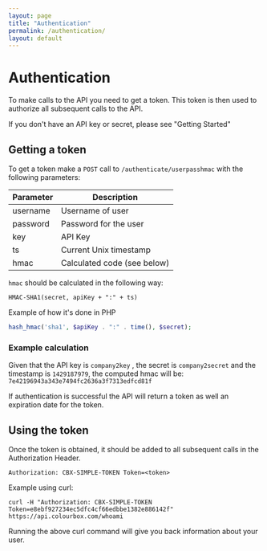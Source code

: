 ```yaml
---
layout: page
title: "Authentication"
permalink: /authentication/
layout: default
---
```


# Authentication

To make calls to the API you need to get a token. This token is then used to authorize all subsequent calls to the API. 

If you don't have an API key or secret, please see "Getting Started" 

## Getting a token

To get a token make a `POST` call to `/authenticate/userpasshmac` with the following parameters: 

| Parameter        | Description         
| ------------- |-------------
| username    | Username of user 
| password    | Password for the user
| key    | API Key
| ts    | Current Unix timestamp 
| hmac    | Calculated code (see below)


`hmac` should be calculated in the following way: 

```
HMAC-SHA1(secret, apiKey + ":" + ts)
```    

Example of how it's done in PHP 

```php
hash_hmac('sha1', $apiKey . ":" . time(), $secret);
```

### Example calculation

Given that the API key is `company2key` , the secret is `company2secret` and the timestamp is `1429187979`, the computed hmac will be: `7e42196943a343e7494fc2636a3f7313edfcd81f`


If authentication is successful the API will return a token as well an expiration date for the token.

## Using the token
Once the token is obtained, it should be added to all subsequent calls in the Authorization Header.

```
Authorization: CBX-SIMPLE-TOKEN Token=<token>
```

Example using curl:

```
curl -H "Authorization: CBX-SIMPLE-TOKEN Token=e8ebf927234ec5dfc4cf66edbbe1382e886142f" https://api.colourbox.com/whoami
```

Running the above curl command will give you back information about your user. 
